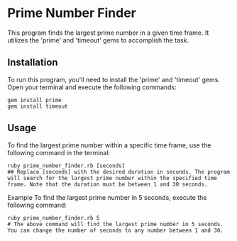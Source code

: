 # Prime Number Finder

This program finds the largest prime number in a given time frame. It utilizes the 'prime' and 'timeout' gems to accomplish the task.

## Installation

To run this program, you'll need to install the 'prime' and 'timeout' gems. Open your terminal and execute the following commands:

```shell
gem install prime
gem install timeout
```

## Usage
To find the largest prime number within a specific time frame, use the following command in the terminal:

```shell
ruby prime_number_finder.rb [seconds]
## Replace [seconds] with the desired duration in seconds. The program will search for the largest prime number within the specified time frame. Note that the duration must be between 1 and 30 seconds.
```
Example
To find the largest prime number in 5 seconds, execute the following command:

```shell
ruby prime_number_finder.rb 5
# The above command will find the largest prime number in 5 seconds. You can change the number of seconds to any number between 1 and 30.
```

